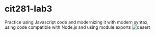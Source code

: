 # cit281-lab3
Practice using Javascript code and modernizing it with modern syntax, using code compatible with Node.js and using module.exports
<img src="https://images.unsplash.com/photo-1682695794816-7b9da18ed470?ixlib=rb-4.0.3&ixid=M3wxMjA3fDB8MHxwaG90by1wYWdlfHx8fGVufDB8fHx8fA%3D%3D&auto=format&fit=crop&w=1770&q=80" alt ="desert">
